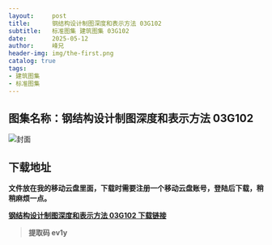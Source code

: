 ```yaml
---
layout:     post
title:      钢结构设计制图深度和表示方法 03G102
subtitle:   标准图集 建筑图集 03G102
date:       2025-05-12
author:     峰兄
header-img: img/the-first.png
catalog: true
tags:
- 建筑图集
- 标准图集
---
```

## 图集名称：钢结构设计制图深度和表示方法 03G102
![封面](https://pic1.imgdb.cn/item/6821ba5e58cb8da5c8edd671.jpg)

## 下载地址 ##
**文件放在我的移动云盘里面，下载时需要注册一个移动云盘账号，登陆后下载，稍稍麻烦一点。**  
  
[**钢结构设计制图深度和表示方法 03G102 下载链接**](https://caiyun.139.com/m/i?2nc6pFxQmTFs9)

> **提取码 ev1y**

